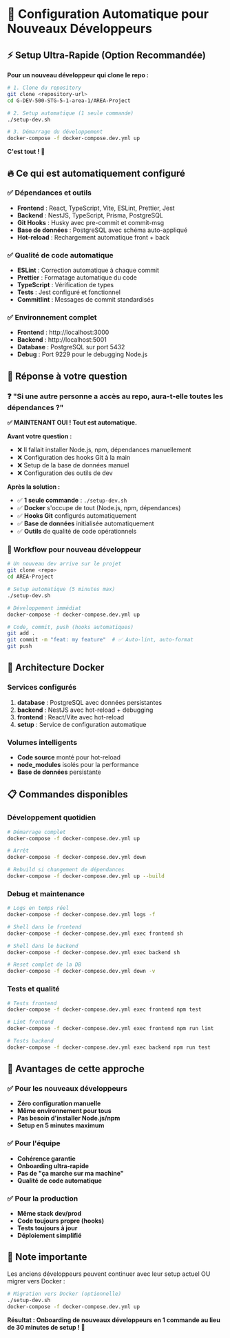# 🚀 Configuration Automatique pour Nouveaux Développeurs

## ⚡ Setup Ultra-Rapide (Option Recommandée)

**Pour un nouveau développeur qui clone le repo :**

```bash
# 1. Clone du repository
git clone <repository-url>
cd G-DEV-500-STG-5-1-area-1/AREA-Project

# 2. Setup automatique (1 seule commande)
./setup-dev.sh

# 3. Démarrage du développement
docker-compose -f docker-compose.dev.yml up
```

**C'est tout ! 🎉**

## 🔥 Ce qui est automatiquement configuré

### ✅ Dépendances et outils
- **Frontend** : React, TypeScript, Vite, ESLint, Prettier, Jest
- **Backend** : NestJS, TypeScript, Prisma, PostgreSQL
- **Git Hooks** : Husky avec pre-commit et commit-msg
- **Base de données** : PostgreSQL avec schéma auto-appliqué
- **Hot-reload** : Rechargement automatique front + back

### ✅ Qualité de code automatique
- **ESLint** : Correction automatique à chaque commit
- **Prettier** : Formatage automatique du code
- **TypeScript** : Vérification de types
- **Tests** : Jest configuré et fonctionnel
- **Commitlint** : Messages de commit standardisés

### ✅ Environnement complet
- **Frontend** : http://localhost:3000
- **Backend** : http://localhost:5001  
- **Database** : PostgreSQL sur port 5432
- **Debug** : Port 9229 pour le debugging Node.js

## 🎯 Réponse à votre question

### ❓ "Si une autre personne a accès au repo, aura-t-elle toutes les dépendances ?"

**✅ MAINTENANT OUI ! Tout est automatique.**

**Avant votre question :**
- ❌ Il fallait installer Node.js, npm, dépendances manuellement
- ❌ Configuration des hooks Git à la main
- ❌ Setup de la base de données manuel
- ❌ Configuration des outils de dev

**Après la solution :**
- ✅ **1 seule commande** : `./setup-dev.sh`
- ✅ **Docker** s'occupe de tout (Node.js, npm, dépendances)
- ✅ **Hooks Git** configurés automatiquement
- ✅ **Base de données** initialisée automatiquement
- ✅ **Outils** de qualité de code opérationnels

### 🔄 Workflow pour nouveau développeur

```bash
# Un nouveau dev arrive sur le projet
git clone <repo>
cd AREA-Project

# Setup automatique (5 minutes max)
./setup-dev.sh

# Développement immédiat
docker-compose -f docker-compose.dev.yml up

# Code, commit, push (hooks automatiques)
git add .
git commit -m "feat: my feature"  # ✅ Auto-lint, auto-format
git push
```

## 🐳 Architecture Docker

### Services configurés

1. **database** : PostgreSQL avec données persistantes
2. **backend** : NestJS avec hot-reload + debugging
3. **frontend** : React/Vite avec hot-reload
4. **setup** : Service de configuration automatique

### Volumes intelligents
- **Code source** monté pour hot-reload
- **node_modules** isolés pour la performance
- **Base de données** persistante

## 📋 Commandes disponibles

### Développement quotidien
```bash
# Démarrage complet
docker-compose -f docker-compose.dev.yml up

# Arrêt
docker-compose -f docker-compose.dev.yml down

# Rebuild si changement de dépendances
docker-compose -f docker-compose.dev.yml up --build
```

### Debug et maintenance
```bash
# Logs en temps réel
docker-compose -f docker-compose.dev.yml logs -f

# Shell dans le frontend
docker-compose -f docker-compose.dev.yml exec frontend sh

# Shell dans le backend
docker-compose -f docker-compose.dev.yml exec backend sh

# Reset complet de la DB
docker-compose -f docker-compose.dev.yml down -v
```

### Tests et qualité
```bash
# Tests frontend
docker-compose -f docker-compose.dev.yml exec frontend npm test

# Lint frontend
docker-compose -f docker-compose.dev.yml exec frontend npm run lint

# Tests backend
docker-compose -f docker-compose.dev.yml exec backend npm run test
```

## 🎯 Avantages de cette approche

### ✅ Pour les nouveaux développeurs
- **Zéro configuration manuelle**
- **Même environnement pour tous**
- **Pas besoin d'installer Node.js/npm**
- **Setup en 5 minutes maximum**

### ✅ Pour l'équipe
- **Cohérence garantie**
- **Onboarding ultra-rapide**
- **Pas de "ça marche sur ma machine"**
- **Qualité de code automatique**

### ✅ Pour la production
- **Même stack dev/prod**
- **Code toujours propre (hooks)**
- **Tests toujours à jour**
- **Déploiement simplifié**

## 🚨 Note importante

Les anciens développeurs peuvent continuer avec leur setup actuel OU migrer vers Docker :

```bash
# Migration vers Docker (optionnelle)
./setup-dev.sh
docker-compose -f docker-compose.dev.yml up
```

**Résultat : Onboarding de nouveaux développeurs en 1 commande au lieu de 30 minutes de setup ! 🚀**